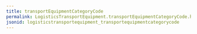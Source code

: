 ```yaml
---
title: transportEquipmentCategoryCode
permalink: LogisticsTransportEquipment.transportEquipmentCategoryCode.html
jsonid: logisticstransportequipment_transportequipmentcategorycode
---
```

